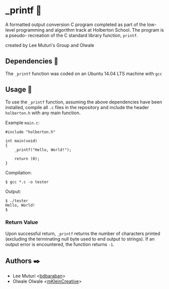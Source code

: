 # _printf :page_facing_up:

A formatted output conversion C program completed as part of the low-level
programming and algorithm track at Holberton School. The program is a pseudo-
recreation of the C standard library function, `printf`.

created by Lee Muturi's Group and Olwale

## Dependencies :couple:

The `_printf` function was coded on an Ubuntu 14.04 LTS machine with `gcc` 

## Usage :running:

To use the `_printf` function, assuming the above dependencies have been installed,
compile all `.c` files in the repository and include the header `holberton.h` with
any main function.

Example `main.c`:
```
#include "holberton.h"

int main(void)
{
    _printf("Hello, World!");

    return (0);
}
```

Compilation:
```
$ gcc *.c -o tester
```

Output:
```
$ ./tester
Hello, World!
$
```



### Return Value

Upon successful return, `_printf` returns the number of characters printed
(excluding the terminating null byte used to end output to strings). If an
output error is encountered, the function returns `-1`.

## Authors :black_nib:

* Lee Muturi <[bdbaraban](https://github.com/derrosilee)>
* Olwale Olwale <[mKleinCreative](https://github.com/mKleinCreative)>

